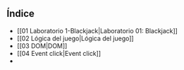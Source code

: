 
## Índice

- [[01 Laboratorio 1-Blackjack|Laboratorio 01: Blackjack]]
- [[02 Lógica del juego|Lógica del juego]]
- [[03 DOM|DOM]]
- [[04 Event click|Event click]]
- 
